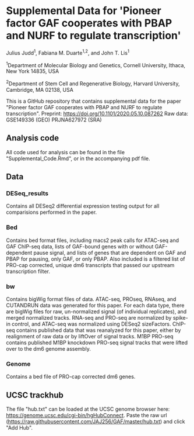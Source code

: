 # Supplemental Data for 'Pioneer factor GAF cooperates with PBAP and NURF to regulate transcription'

Julius Judd<sup>1</sup>, Fabiana M. Duarte<sup>1,2</sup>, and John T. Lis<sup>1</sup>

<sup>1</sup>Department of Molecular Biology and Genetics, Cornell University, Ithaca, New York 14835, USA  

<sup>2</sup>Department of Stem Cell and Regenerative Biology, Harvard University, Cambridge, MA 02138, USA


This is a GitHub repository that contains supplemental data for the paper "Pioneer factor GAF cooperates with PBAP and NURF to regulate transcription".
Preprint: https://doi.org/10.1101/2020.05.10.087262
Raw data: GSE149336 (GEO) PRJNA627972 (SRA)

## Analysis code
All code used for analysis can be found in the file "Supplemental_Code.Rmd", or in the accompanying pdf file.  

## Data
### DESeq_results 
Contains all DESeq2 differential expression testing output for all comparisions performed in the paper.  

### Bed
Contains bed format files, including macs2 peak calls for ATAC-seq and GAF ChIP-seq data, lists of GAF-bound genes with or without GAF-dependent pause signal, and lists of genes that are dependent on GAF and PBAP for pausing, only GAF, or only PBAP.  Also included is a filtered list of PRO-cap corrected, unique dm6 transcripts that passed our upstream transcription filter.

### bw
Contains bigWig format files of data. ATAC-seq, PROseq, RNAseq, and CUTANDRUN data was generated for this paper. For each data type, there are bigWig files for raw, un-normalized signal (of individual replicates), and merged normalized tracks. RNA-seq and PRO-seq are normalized by spike-in control, and ATAC-seq was normalized using DESeq2 sizeFactors. ChIP-seq contains published data that was reanalyzed for this paper, either by realignment of raw data or by liftOver of signal tracks. M1BP PRO-seq contains published M1BP knockdown PRO-seq signal tracks that were lifted over to the dm6 genome assembly.

### Genome
Contains a bed file of PRO-cap corrected dm6 genes.

## UCSC trackhub
The file "hub.txt" can be loaded at the UCSC genome browser here: https://genome.ucsc.edu/cgi-bin/hgHubConnect. Paste the raw url (https://raw.githubusercontent.com/JAJ256/GAF/master/hub.txt) and click "Add Hub".






